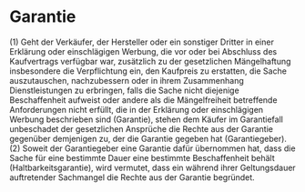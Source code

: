 # Garantie

(1) Geht der Verkäufer, der Hersteller oder ein sonstiger Dritter in einer Erklärung oder einschlägigen Werbung, die vor oder bei Abschluss des Kaufvertrags verfügbar war, zusätzlich zu der gesetzlichen Mängelhaftung insbesondere die Verpflichtung ein, den Kaufpreis zu erstatten, die Sache auszutauschen, nachzubessern oder in ihrem Zusammenhang Dienstleistungen zu erbringen, falls die Sache nicht diejenige Beschaffenheit aufweist oder andere als die Mängelfreiheit betreffende Anforderungen nicht erfüllt, die in der Erklärung oder einschlägigen Werbung beschrieben sind (Garantie), stehen dem Käufer im Garantiefall unbeschadet der gesetzlichen Ansprüche die Rechte aus der Garantie gegenüber demjenigen zu, der die Garantie gegeben hat (Garantiegeber).(2) Soweit der Garantiegeber eine Garantie dafür übernommen hat, dass die Sache für eine bestimmte Dauer eine bestimmte Beschaffenheit behält (Haltbarkeitsgarantie), wird vermutet, dass ein während ihrer Geltungsdauer auftretender Sachmangel die Rechte aus der Garantie begründet. 

